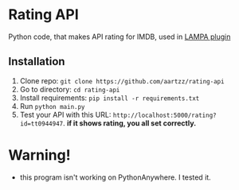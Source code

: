 # Rating API
Python code, that makes API rating for IMDB, used in [LAMPA plugin](https://aartzz.github.io/imdb.js)

## Installation
1. Clone repo: ```git clone https://github.com/aartzz/rating-api```
2. Go to directory: ```cd rating-api```
3. Install requirements: ```pip install -r requirements.txt```
4. Run ```python main.py```
5. Test your API with this URL: ```http://localhost:5000/rating?id=tt0944947```. **if it shows rating, you all set correctly.**

# Warning!
- this program isn't working on PythonAnywhere. I tested it.
